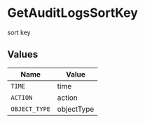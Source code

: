 # GetAuditLogsSortKey

sort key


## Values

| Name          | Value         |
| ------------- | ------------- |
| `TIME`        | time          |
| `ACTION`      | action        |
| `OBJECT_TYPE` | objectType    |